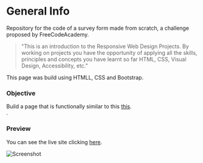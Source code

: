 # General Info

Repository for the code of a survey form made from scratch, a challenge proposed by FreeCodeAcademy.</br>

> "This is an introduction to the Responsive Web Design Projects. By working on projects you have the opportunity of applying all the skills, principles and concepts you have learnt so far HTML, CSS, Visual Design, Accessibility, etc."</br>

This page was build using HTMLL, CSS and Bootstrap.

### Objective

Build a page that is functionally similar to this <a href="https://codepen.io/freeCodeCamp/full/VPaoNP">this</a>.</br>.

### Preview

You can see the live site clicking <a href="https://marianadacunha.github.io/simple-survey-form/">here</a>.</br>

![Screenshot](https://i.ibb.co/gFsSh1s/image.png)
